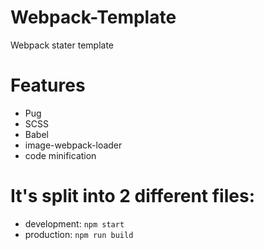 # Webpack-Template
Webpack stater template

# Features
- Pug
- SCSS
- Babel
- image-webpack-loader
- code minification

# It's split into 2 different files:
- development: ``` npm start ```
- production: ``` npm run build ```
